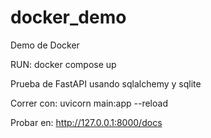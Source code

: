 # docker_demo
Demo de Docker

RUN:
docker compose up




Prueba de FastAPI usando sqlalchemy y sqlite


Correr con:
uvicorn main:app --reload

Probar en:
http://127.0.0.1:8000/docs